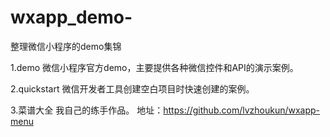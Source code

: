 # wxapp_demo-
整理微信小程序的demo集锦

1.demo	微信小程序官方demo，主要提供各种微信控件和API的演示案例。

2.quickstart 微信开发者工具创建空白项目时快速创建的案例。

3.菜谱大全	我自己的练手作品。
地址：https://github.com/lvzhoukun/wxapp-menu